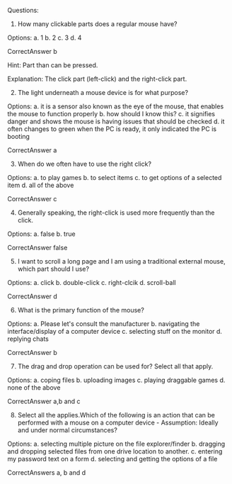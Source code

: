 Questions:

1. How many clickable parts does a regular mouse have?

Options:
a. 1
b. 2
c. 3
d. 4

CorrectAnswer b

Hint: Part than can be pressed.

Explanation: The click part (left-click) and the right-click part.

2. The light underneath a mouse device is for what purpose?

Options:
a. it is a sensor also known as the eye of the mouse, that enables the mouse to function properly
b. how should I know this?
c. it signifies danger and shows the mouse is having issues that should be checked
d. it often changes to green when the PC is ready, it only indicated the PC is booting

CorrectAnswer a

3. When do we often have to use the right click?

Options:
a. to play games
b. to select items
c. to get options of a selected item
d. all of the above

CorrectAnswer c

4. Generally speaking, the right-click is used more frequently than the click.

Options:
a. false
b. true

CorrectAnswer false

5. I want to scroll a long page and I am using a traditional external mouse, which part should I use?

Options:
a. click
b. double-click
c. right-clcik
d. scroll-ball

CorrectAnswer d

6. What is the primary function of the mouse?

Options:
a. Please let's consult the manufacturer
b. navigating the interface/display of a computer device
c. selecting stuff on the monitor
d. replying chats

CorrectAnswer b

7. The drag and drop operation can be used for? Select all that apply.

Options:
a. coping files
b. uploading images
c. playing draggable games
d. none of the above

CorrectAnswer a,b and c

8. Select all the applies.Which of the following is an action that can be performed with a mouse on a computer device - Assumption: Ideally and under normal circumstances?

Options:
a. selecting multiple picture on the file explorer/finder
b. dragging and dropping selected files from one drive location to another.
c. entering my password text on a form
d. selecting and getting the options of a file

CorrectAnswers a, b and d
